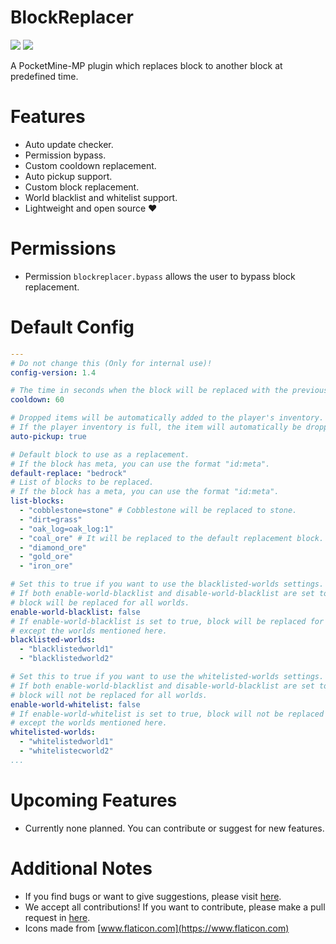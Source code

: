 # BlockReplacer

[![](https://poggit.pmmp.io/shield.state/BlockReplacer)](https://poggit.pmmp.io/p/BlockReplacer)
[![](https://poggit.pmmp.io/shield.dl.total/BlockReplacer)](https://poggit.pmmp.io/p/BlockReplacer)

A PocketMine-MP plugin which replaces block to another block at predefined time.

# Features

- Auto update checker.
- Permission bypass.
- Custom cooldown replacement.
- Auto pickup support.
- Custom block replacement.
- World blacklist and whitelist support.
- Lightweight and open source ❤️

# Permissions

- Permission `blockreplacer.bypass` allows the user to bypass block replacement.

# Default Config
```yaml
---
# Do not change this (Only for internal use)!
config-version: 1.4

# The time in seconds when the block will be replaced with the previous block.
cooldown: 60 

# Dropped items will be automatically added to the player's inventory.
# If the player inventory is full, the item will automatically be dropped near the player.
auto-pickup: true

# Default block to use as a replacement.
# If the block has meta, you can use the format "id:meta".
default-replace: "bedrock"
# List of blocks to be replaced.
# If the block has a meta, you can use the format "id:meta".
list-blocks:
  - "cobblestone=stone" # Cobblestone will be replaced to stone.
  - "dirt=grass"
  - "oak_log=oak_log:1"
  - "coal_ore" # It will be replaced to the default replacement block.
  - "diamond_ore"
  - "gold_ore"
  - "iron_ore"

# Set this to true if you want to use the blacklisted-worlds settings.
# If both enable-world-blacklist and disable-world-blacklist are set to the same setting,
# block will be replaced for all worlds.
enable-world-blacklist: false
# If enable-world-blacklist is set to true, block will be replaced for all worlds,
# except the worlds mentioned here.
blacklisted-worlds:
  - "blacklistedworld1"
  - "blacklistedworld2"

# Set this to true if you want to use the whitelisted-worlds settings.
# If both enable-world-blacklist and disable-world-blacklist are set to the same setting,
# block will not be replaced for all worlds.
enable-world-whitelist: false
# If enable-world-whitelist is set to true, block will not be replaced for all worlds,
# except the worlds mentioned here.
whitelisted-worlds:
  - "whitelistedworld1"
  - "whitelistecworld2"
...

```

# Upcoming Features

- Currently none planned. You can contribute or suggest for new features.

# Additional Notes

- If you find bugs or want to give suggestions, please visit [here](https://github.com/AIPTU/BlockReplacer/issues).
- We accept all contributions! If you want to contribute, please make a pull request in [here](https://github.com/AIPTU/BlockReplacer/pulls).
- Icons made from [www.flaticon.com](https://www.flaticon.com)
